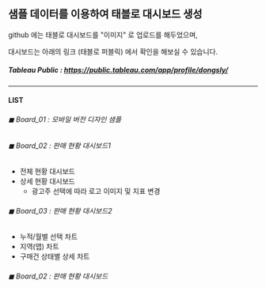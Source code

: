 ## 샘플 데이터를 이용하여 태블로 대시보드 생성


github 에는 태블로 대시보드를 "이미지" 로 업로드를 해두었으며,

대시보드는 아래의 링크 (태블로 퍼블릭) 에서 확인을 해보실 수 있습니다.
##### Tableau Public : https://public.tableau.com/app/profile/dongsly/
---
#### LIST
###### ◼ Board_01 : 모바일 버전 디자인 샘플
###### ◼ Board_02 : 판매 현황 대시보드1
* 전체 현황 대시보드
* 상세 현황 대시보드
  - 광고주 선택에 따라 로고 이미지 및 지표 변경
###### ◼ Board_03 : 판매 현황 대시보드2
* 누적/월별 선택 차트
* 지역(맵) 차트
* 구매건 상태별 상세 차트
###### ◼ Board_02 : 판매 현황 대시보드
